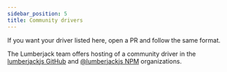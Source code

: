 ```yaml
---
sidebar_position: 5
title: Community drivers
---
```


If you want your driver listed here, open a PR and follow the same format.

The Lumberjack team offers hosting of a community driver in the [lumberjackjs GitHub](https://github.com/lumberjackjs) and [@lumberjackjs NPM](https://www.npmjs.com/org/lumberjackjs) organizations.
